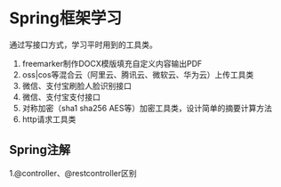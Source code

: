 # Spring框架学习

通过写接口方式，学习平时用到的工具类。

1. freemarker制作DOCX模版填充自定义内容输出PDF
2. oss|cos等混合云（阿里云、腾讯云、微软云、华为云）上传工具类
3. 微信、支付宝刷脸人脸识别接口
4. 微信、支付宝支付接口
5. 对称加密（sha1 sha256 AES等）加密工具类，设计简单的摘要计算方法
6. http请求工具类



## Spring注解

1.@controller、@restcontroller区别

